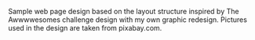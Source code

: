 Sample web page design based on the layout structure inspired by The Awwwwesomes challenge design with my own graphic redesign. Pictures used in the design are taken from pixabay.com.

